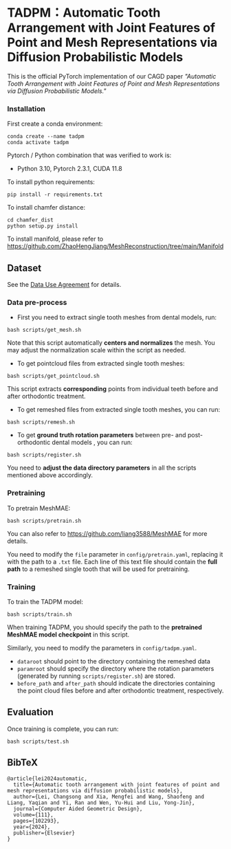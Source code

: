 # TADPM：Automatic Tooth Arrangement with Joint Features of Point and Mesh Representations via Diffusion Probabilistic Models

This is the official PyTorch implementation of our CAGD paper *"Automatic Tooth Arrangement with Joint Features of Point and Mesh Representations via Diffusion Probabilistic Models."*

### Installation

First create a conda environment:

```shell
conda create --name tadpm
conda activate tadpm
```

Pytorch / Python combination that was verified to work is:

- Python 3.10, Pytorch 2.3.1, CUDA 11.8

To install python requirements:

```shell
pip install -r requirements.txt
```

To install chamfer distance:

```shell
cd chamfer_dist
python setup.py install
```

To install manifold, please refer to https://github.com/ZhaoHengJiang/MeshReconstruction/tree/main/Manifold



## Dataset

See the [Data Use Agreement](./Data-Use-Agreement.pdf) for details.



### Data pre-process

- First you need to extract single tooth meshes from dental models, run:

```shell
bash scripts/get_mesh.sh
```

Note that this script automatically **centers and normalizes** the mesh. You may adjust the normalization scale within the script as needed.

- To get pointcloud files  from extracted single tooth meshes:

```shell
bash scripts/get_pointcloud.sh
```

This script extracts **corresponding** points from individual teeth before and after orthodontic treatment.

- To get remeshed files from extracted single tooth meshes, you can run:

```shell
bash scripts/remesh.sh
```

- To get **ground truth rotation parameters** between pre- and post-orthodontic dental models , you can run:

```shell
bash scripts/register.sh
```

You need to **adjust the data directory parameters** in all the scripts mentioned above accordingly.



### Pretraining

To pretrain MeshMAE:

```shell
bash scripts/pretrain.sh
```
You can also refer to https://github.com/liang3588/MeshMAE for more details.

You need to modify the `file` parameter in `config/pretrain.yaml`, replacing it with the path to a `.txt` file. Each line of this text file should contain the **full path** to a remeshed single tooth that will be used for pretraining.



### Training

To train the TADPM model:

```shell
bash scripts/train.sh
```

When training TADPM, you should specify the path to the **pretrained MeshMAE model checkpoint** in this script.

Similarly, you need to modify the parameters in `config/tadpm.yaml`.

- `dataroot` should point to the directory containing the remeshed data
- `paramroot` should specify the directory where the rotation parameters (generated by running `scripts/register.sh`) are stored. 
- `before_path` and `after_path` should indicate the directories containing the point cloud files before and after orthodontic treatment, respectively.



## Evaluation

Once training is complete, you can run:

```shell
bash scripts/test.sh
```



## BibTeX

```
@article{lei2024automatic,
  title={Automatic tooth arrangement with joint features of point and mesh representations via diffusion probabilistic models},
  author={Lei, Changsong and Xia, Mengfei and Wang, Shaofeng and Liang, Yaqian and Yi, Ran and Wen, Yu-Hui and Liu, Yong-Jin},
  journal={Computer Aided Geometric Design},
  volume={111},
  pages={102293},
  year={2024},
  publisher={Elsevier}
}
```

